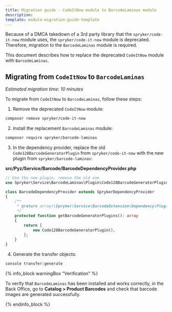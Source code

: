 ```yaml
---
title: Migration guide - CodeItNow module to BarcodeLaminas module
description: 
template: module-migration-guide-template
---
```


Because of a DMCA takedown of a 3rd party library that the `spryker/code-it-now` module uses, the `spryker/code-it-now` module is deprecated. Therefore, migration to the `BarcodeLaminas` module is required.

This document describes how to replace the deprecated `CodeItNow` module with `BarcodeLaminas`.

## Migrating from `CodeItNow` to `BarcodeLaminas`

*Estimated migration time: 10 minutes*

To migrate from `CodeItNow` to `BarcodeLaminas`, follow these steps:

1. Remove the deprecated `CodeItNow` module:
```bash
composer remove spryker/code-it-now
```

2. Install the replacement `BarcodeLaminas` module:
```bash
composer require spryker/barcode-laminas
```

3. In the dependency provider, replace the old `Code128BarcodeGeneratorPlugin` from `spryker/code-it-now` with the new plugin from `spryker/barcode-laminas`:

**src/Pyz/Service/Barcode/BarcodeDependencyProvider.php**

```php
// Use the new plugin, remove the old one
use Spryker\Service\BarcodeLaminas\Plugin\Code128BarcodeGeneratorPlugin;

class BarcodeDependencyProvider extends SprykerDependencyProvider
{
    /**
     * @return array<\Spryker\Service\BarcodeExtension\Dependency\Plugin\BarcodeGeneratorPluginInterface>
     */
    protected function getBarcodeGeneratorPlugins(): array
    {
        return [
            new Code128BarcodeGeneratorPlugin(),
        ];
    }
}
```

4. Generate the transfer objects:

```bash
console transfer:generate
```

{% info_block warningBox "Verification" %}

To verify that `BarcodeLaminas` has been installed and works correctly, in the Back Office, go to **Catalog&nbsp;<span aria-label="and then">></span> Product Barcodes** and check that barcode images are generated successfully.   

{% endinfo_block %}
